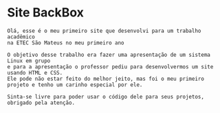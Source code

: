 # Site BackBox
 
	Olá, esse é o meu primeiro site que desenvolvi para um trabalho acadêmico
	na ETEC São Mateus no meu primeiro ano

	O objetivo desse trabalho era fazer uma apresentação de um sistema Linux em grupo
	e para a apresentação o professor pediu para desenvolvermos um site usando HTML e CSS.
	Ele pode não estar feito do melhor jeito, mas foi o meu primeiro projeto e tenho um carinho especial por ele.

	Sinta-se livre para poder usar o código dele para seus projetos, obrigado pela atenção.